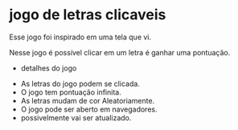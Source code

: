# jogo de letras clicaveis
Esse jogo foi inspirado em uma tela que vi.

Nesse jogo é possível clicar em um letra é ganhar uma pontuação.

* detalhes do jogo
- As letras do jogo podem se clicada.
- O jogo tem pontuação infinita.
- As letras mudam de cor Aleatoriamente.
- O jogo pode ser aberto em navegadores.
- possivelmente vai ser atualizado.

